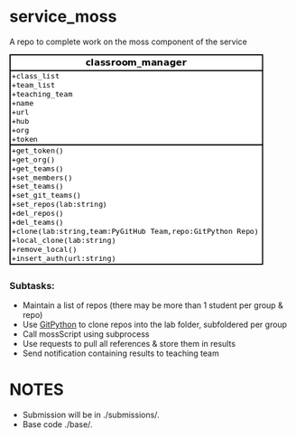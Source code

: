 # service_moss
A repo to complete work on the moss component of the service  

![classroom_manager](service_moss.png)

### Subtasks:  
* Maintain a list of repos (there may be more than 1 student per group & repo)  
* Use [GitPython](http://gitpython.readthedocs.io/en/stable/index.html) to clone repos into the lab folder, subfoldered  per group  
* Call mossScript using subprocess  
* Use requests to pull all references & store them in results
* Send notification containing results to teaching team  

# NOTES
* Submission will be in ./submissions/*.*
* Base code ./base/*.*
